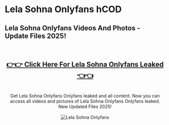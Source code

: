 # Lela Sohna Onlyfans hCOD

<h2>Lela Sohna Onlyfans Videos And Photos - Update Files 2025!</h2>
<br>
<div align="center">
<h2><a href="https://213.232.235.80/live/video.php?q=lela-sohna-onlyfans" rel="nofollow">👉👉 Click Here For Lela Sohna Onlyfans Leaked 👈👈</a></h2>

<br>
Get Lela Sohna Onlyfans Onlyfans leaked and all content. Now you can access all videos and pictures of Lela Sohna Onlyfans Onlyfans leaked. New Updated Files 2025!
<br>
<br>
<a href="https://213.232.235.80/live/video.php?q=lela-sohna-onlyfans" rel="nofollow" data-target="animated-image.originalLink"><img src="https://i.imgur.com/dJHk4Zq.gif" alt="Lela Sohna Onlyfans" style="max-width: 100%; display: inline-block;" data-target="animated-image.originalImage"></a>
</div>
<br>